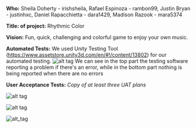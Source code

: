 **Who:** Sheila Doherty - irishsheila, Rafael Espinoza - rambon99, Justin Bryan - justinhxc, Daniel Rapacchietta - dara1429, Madison Razook - mara5374

**Title: of project:** Rhythmic Color

**Vision:** Fun, quick, challenging and colorful game to enjoy your own music.

**Automated Tests:** We used Unity Testing Tool (https://www.assetstore.unity3d.com/en/#!/content/13802) for our automated testing.
![alt tag](http://imgur.com/a/ejMTD)
We can see in the top part the testing software reporting a problem if there's an error, while in the bottom part nothing is being reported when there are no errors

**User Acceptance Tests:** *Copy of at least three UAT plans*

![alt tag](https://github.com/irishsheila/SoftwareDevProject3308/blob/master/UATest1.png)

![alt tag](https://github.com/irishsheila/SoftwareDevProject3308/blob/master/Screen%20Shot%202017-04-06%20at%201.14.55%20PM.png)

![alt_tag](https://github.com/irishsheila/SoftwareDevProject3308/blob/master/Screen%20Shot%202017-04-06%20at%201.15.09%20PM.png)



